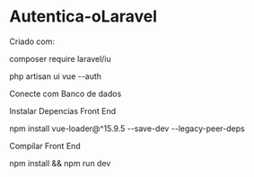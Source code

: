 # Autentica-oLaravel

Criado com:

composer require laravel/iu

php artisan ui vue --auth

Conecte com Banco de dados

Instalar Depencias Front End

npm install vue-loader@^15.9.5 --save-dev --legacy-peer-deps

Compilar Front End

npm install && npm run dev
